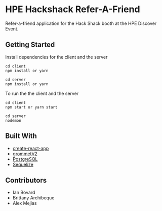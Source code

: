 # HPE Hackshack Refer-A-Friend

Refer-a-friend application for the Hack Shack booth at the HPE Discover Event.

## Getting Started

Install dependencies for the client and the server

```
cd client
npm install or yarn
```
```
cd server
npm install or yarn
```
To run the the client and the server

```
cd client
npm start or yarn start
```

```
cd server
nodemon
```

## Built With
* [create-react-app](https://github.com/facebook/create-react-app)
* [grommetV2](https://github.com/grommet/grommet)
* [PostgreSQL](https://github.com/postgres/postgres)
* [Sequelize](https://github.com/sequelize/sequelize)

## Contributors
* Ian Bovard
* Brittany Archibeque
* Alex Mejias
